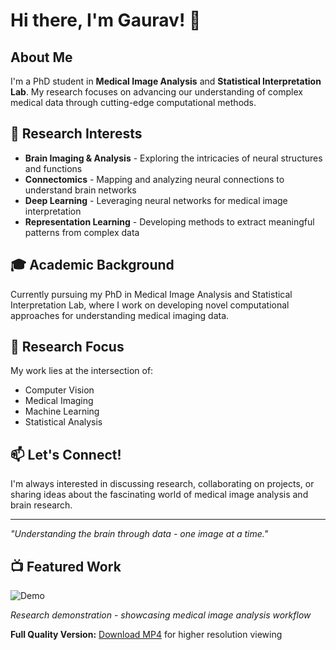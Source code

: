# Hi there, I'm Gaurav! 👋

## About Me

I'm a PhD student in **Medical Image Analysis** and **Statistical Interpretation Lab**. My research focuses on advancing our understanding of complex medical data through cutting-edge computational methods.

## 🧠 Research Interests

- **Brain Imaging & Analysis** - Exploring the intricacies of neural structures and functions
- **Connectomics** - Mapping and analyzing neural connections to understand brain networks
- **Deep Learning** - Leveraging neural networks for medical image interpretation
- **Representation Learning** - Developing methods to extract meaningful patterns from complex data

## 🎓 Academic Background

Currently pursuing my PhD in Medical Image Analysis and Statistical Interpretation Lab, where I work on developing novel computational approaches for understanding medical imaging data.

## 🔬 Research Focus

My work lies at the intersection of:
- Computer Vision
- Medical Imaging
- Machine Learning
- Statistical Analysis

## 📫 Let's Connect!

I'm always interested in discussing research, collaborating on projects, or sharing ideas about the fascinating world of medical image analysis and brain research.

---

*"Understanding the brain through data - one image at a time."*

## 📺 Featured Work

![Demo](output.gif)

*Research demonstration - showcasing medical image analysis workflow*

**Full Quality Version:** [Download MP4](output.mp4) for higher resolution viewing

